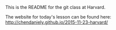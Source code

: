 This is the README for the git class at Harvard.

The website for today's lesson can  be found here:
  http://chendaniely.github.io/2015-11-23-harvard/


